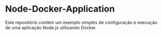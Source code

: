 # Node-Docker-Application
Este repositório contém um exemplo simples de configuração e execução de uma aplicação Node.js utilizando Docker.
